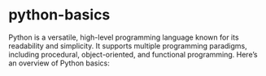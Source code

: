 # python-basics
Python is a versatile, high-level programming language known for its readability and simplicity. It supports multiple programming paradigms, including procedural, object-oriented, and functional programming. Here’s an overview of Python basics:
